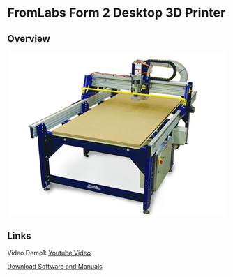 # FromLabs Form 2 Desktop 3D Printer

## Overview
 

![RolandSense](images/shopbot1.jpg)

## Links

Video Demo1: [Youtube Video](https://www.youtube.com/watch?v=fwl2ePA7aLw)  


[Download Software and Manuals](https://formlabs.com/3d-printers/form-2/)

